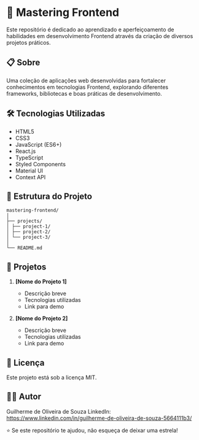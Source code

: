 # 🚀 Mastering Frontend

Este repositório é dedicado ao aprendizado e aperfeiçoamento de habilidades em desenvolvimento Frontend através da criação de diversos projetos práticos.

## 📋 Sobre

Uma coleção de aplicações web desenvolvidas para fortalecer conhecimentos em tecnologias Frontend, explorando diferentes frameworks, bibliotecas e boas práticas de desenvolvimento.

## 🛠️ Tecnologias Utilizadas

- HTML5
- CSS3
- JavaScript (ES6+)
- React.js
- TypeScript
- Styled Components
- Material UI
- Context API

## 📂 Estrutura do Projeto

```plaintext
mastering-frontend/
│
├── projects/
│ ├── project-1/
│ ├── project-2/
│ └── project-3/
│
└── README.md
```

## 🎯 Projetos

1. **[Nome do Projeto 1]**
   - Descrição breve
   - Tecnologias utilizadas
   - Link para demo

2. **[Nome do Projeto 2]**
   - Descrição breve
   - Tecnologias utilizadas
   - Link para demo

## 📝 Licença
Este projeto está sob a licença MIT.

## 👨‍💻 Autor
Guilherme de Oliveira de Souza
LinkedIn: https://www.linkedin.com/in/guilherme-de-oliveira-de-souza-5664111b3/

⭐️ Se este repositório te ajudou, não esqueça de deixar uma estrela!
